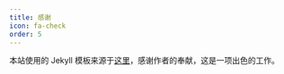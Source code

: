 ```yaml
---
title: 感谢
icon: fa-check
order: 5
---
```


本站使用的 Jekyll 模板来源于[这里](https://github.com/chrisbobbe/jekyll-theme-prologue)，感谢作者的奉献，这是一项出色的工作。
